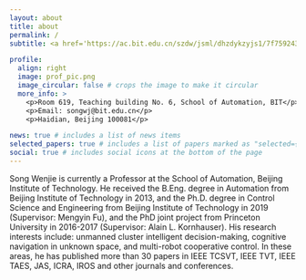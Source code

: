 ```yaml
---
layout: about
title: about
permalink: /
subtitle: <a href='https://ac.bit.edu.cn/szdw/jsml/dhzdykzyjs1/7f7592439afd4af88117ad92d2351a75.htm'>School of Automation, Beijing Institute of Technology</a>.

profile:
  align: right
  image: prof_pic.png
  image_circular: false # crops the image to make it circular
  more_info: >
    <p>Room 619, Teaching building No. 6, School of Automation, BIT</p>
    <p>Email: songwj@bit.edu.cn</p>
    <p>Haidian, Beijing 100081</p>

news: true # includes a list of news items
selected_papers: true # includes a list of papers marked as "selected={true}"
social: true # includes social icons at the bottom of the page
---
```


Song Wenjie is currently a Professor at the School of Automation, Beijing Institute of Technology. He received the B.Eng. degree in Automation from Beijing Institute of Technology in 2013, and the Ph.D. degree in Control Science and Engineering from Beijing Institute of Technology in 2019 (Supervisor: Mengyin Fu), and the PhD joint project from Princeton University in 2016-2017 (Supervisor: Alain L. Kornhauser). His research interests include: unmanned cluster intelligent decision-making, cognitive navigation in unknown space, and multi-robot cooperative control. In these areas, he has published more than 30 papers in IEEE TCSVT, IEEE TVT, IEEE TAES, JAS, ICRA, IROS and other journals and conferences.
